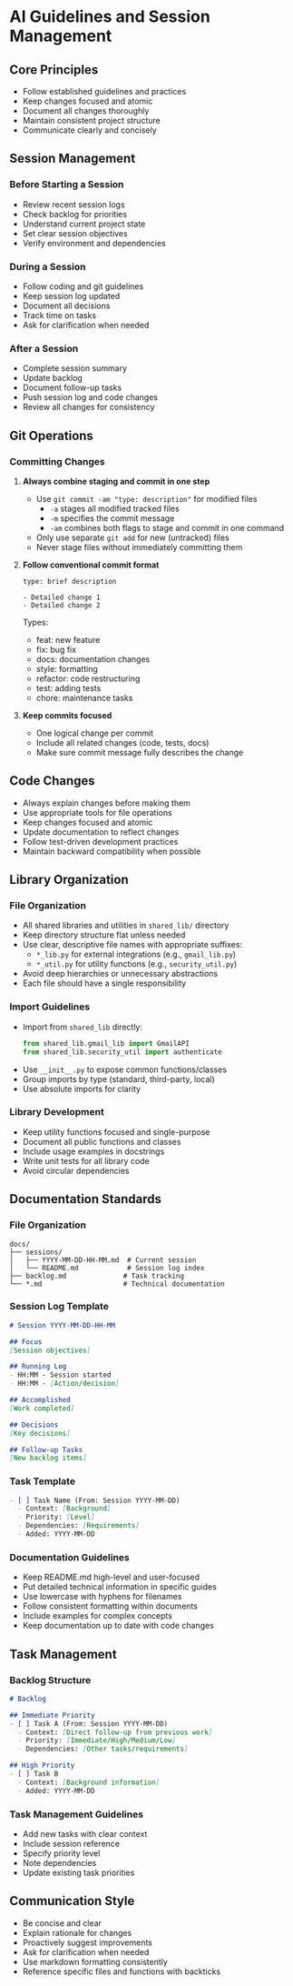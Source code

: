 # AI Guidelines and Session Management

## Core Principles
- Follow established guidelines and practices
- Keep changes focused and atomic
- Document all changes thoroughly
- Maintain consistent project structure
- Communicate clearly and concisely

## Session Management

### Before Starting a Session
- Review recent session logs
- Check backlog for priorities
- Understand current project state
- Set clear session objectives
- Verify environment and dependencies

### During a Session
- Follow coding and git guidelines
- Keep session log updated
- Document all decisions
- Track time on tasks
- Ask for clarification when needed

### After a Session
- Complete session summary
- Update backlog
- Document follow-up tasks
- Push session log and code changes
- Review all changes for consistency

## Git Operations

### Committing Changes
1. **Always combine staging and commit in one step**
   - Use `git commit -am "type: description"` for modified files
     - `-a` stages all modified tracked files
     - `-m` specifies the commit message
     - `-am` combines both flags to stage and commit in one command
   - Only use separate `git add` for new (untracked) files
   - Never stage files without immediately committing them

2. **Follow conventional commit format**
   ```
   type: brief description

   - Detailed change 1
   - Detailed change 2
   ```
   Types:
   - feat: new feature
   - fix: bug fix
   - docs: documentation changes
   - style: formatting
   - refactor: code restructuring
   - test: adding tests
   - chore: maintenance tasks

3. **Keep commits focused**
   - One logical change per commit
   - Include all related changes (code, tests, docs)
   - Make sure commit message fully describes the change

## Code Changes
- Always explain changes before making them
- Use appropriate tools for file operations
- Keep changes focused and atomic
- Update documentation to reflect changes
- Follow test-driven development practices
- Maintain backward compatibility when possible

## Library Organization

### File Organization
- All shared libraries and utilities in `shared_lib/` directory
- Keep directory structure flat unless needed
- Use clear, descriptive file names with appropriate suffixes:
  - `*_lib.py` for external integrations (e.g., `gmail_lib.py`)
  - `*_util.py` for utility functions (e.g., `security_util.py`)
- Avoid deep hierarchies or unnecessary abstractions
- Each file should have a single responsibility

### Import Guidelines
- Import from `shared_lib` directly:
  ```python
  from shared_lib.gmail_lib import GmailAPI
  from shared_lib.security_util import authenticate
  ```
- Use `__init__.py` to expose common functions/classes
- Group imports by type (standard, third-party, local)
- Use absolute imports for clarity

### Library Development
- Keep utility functions focused and single-purpose
- Document all public functions and classes
- Include usage examples in docstrings
- Write unit tests for all library code
- Avoid circular dependencies

## Documentation Standards

### File Organization
```
docs/
├── sessions/
│   ├── YYYY-MM-DD-HH-MM.md  # Current session
│   └── README.md            # Session log index
├── backlog.md              # Task tracking
└── *.md                    # Technical documentation
```

### Session Log Template
```markdown
# Session YYYY-MM-DD-HH-MM

## Focus
[Session objectives]

## Running Log
- HH:MM - Session started
- HH:MM - [Action/decision]

## Accomplished
[Work completed]

## Decisions
[Key decisions]

## Follow-up Tasks
[New backlog items]
```

### Task Template
```markdown
- [ ] Task Name (From: Session YYYY-MM-DD)
  - Context: [Background]
  - Priority: [Level]
  - Dependencies: [Requirements]
  - Added: YYYY-MM-DD
```

### Documentation Guidelines
- Keep README.md high-level and user-focused
- Put detailed technical information in specific guides
- Use lowercase with hyphens for filenames
- Follow consistent formatting within documents
- Include examples for complex concepts
- Keep documentation up to date with code changes

## Task Management

### Backlog Structure
```markdown
# Backlog

## Immediate Priority
- [ ] Task A (From: Session YYYY-MM-DD)
  - Context: [Direct follow-up from previous work]
  - Priority: [Immediate/High/Medium/Low]
  - Dependencies: [Other tasks/requirements]

## High Priority
- [ ] Task B
  - Context: [Background information]
  - Added: YYYY-MM-DD
```

### Task Management Guidelines
- Add new tasks with clear context
- Include session reference
- Specify priority level
- Note dependencies
- Update existing task priorities

## Communication Style
- Be concise and clear
- Explain rationale for changes
- Proactively suggest improvements
- Ask for clarification when needed
- Use markdown formatting consistently
- Reference specific files and functions with backticks
